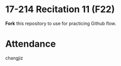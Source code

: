 # 17-214 Recitation 11 (F22)
**Fork** this repository to use for practicing Github flow.

# Attendance
changjiz